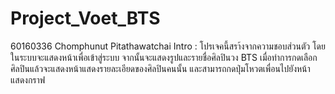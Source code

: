 # Project_Voet_BTS
60160336 Chomphunut Pitathawatchai
Intro : โปรเจคนี้สรา้งจากความชอบส่วนตัว โดยในระบบจะแสดงหน้าเพื่อเข้าสู่ระบบ จากนั้นจะแสดงรูปและรายชื่อศิลปินวง BTS เมื่อทำการกดเลือกศิลปินแล้วจะแสดงหน้าแสดงรายละเอียดของศิลปินคนนั้น และสามารถกดปุ่มโหวตเพื่อนไปยังหน้าแสดงกราฟ
